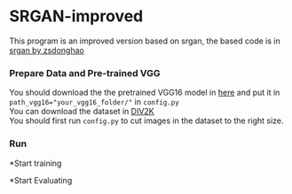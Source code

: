 # SRGAN-improved

This program is an improved version based on srgan, the based code is in [srgan by zsdonghao](https://github.com/tensorlayer/srgan)

### Prepare Data and Pre-trained VGG
You should download the the pretrained VGG16 model in [here](https://www.cs.toronto.edu/~frossard/vgg16/vgg16_weights.npz) and put it in<br>
    `path_vgg16="your_vgg16_folder/"` in `config.py` <br> 
You can download the dataset in [DIV2K](http://www.vision.ee.ethz.ch/ntire17/)<br> 
You should first run `config.py` to cut images in the dataset to the right size.<br> 

### Run
*Start training

*Start Evaluating



